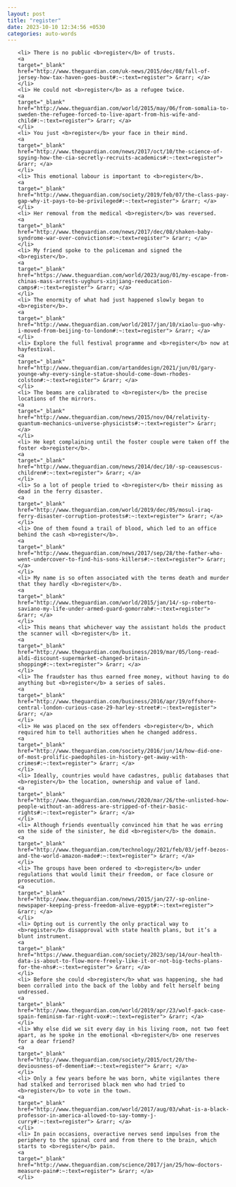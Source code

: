 ```yaml
---
layout: post
title: "register"
date: 2023-10-10 12:34:56 +0530
categories: auto-words
---
```

<ol>

    <li> There is no public <b>register</b> of trusts.
    <a 
    target="_blank" 
    href="http://www.theguardian.com/uk-news/2015/dec/08/fall-of-jersey-how-tax-haven-goes-bust#:~:text=register"> &rarr; </a>
    </li>
    <li> He could not <b>register</b> as a refugee twice.
    <a 
    target="_blank" 
    href="http://www.theguardian.com/world/2015/may/06/from-somalia-to-sweden-the-refugee-forced-to-live-apart-from-his-wife-and-child#:~:text=register"> &rarr; </a>
    </li>
    <li> You just <b>register</b> your face in their mind.
    <a 
    target="_blank" 
    href="http://www.theguardian.com/news/2017/oct/10/the-science-of-spying-how-the-cia-secretly-recruits-academics#:~:text=register"> &rarr; </a>
    </li>
    <li> This emotional labour is important to <b>register</b>.
    <a 
    target="_blank" 
    href="http://www.theguardian.com/society/2019/feb/07/the-class-pay-gap-why-it-pays-to-be-privileged#:~:text=register"> &rarr; </a>
    </li>
    <li> Her removal from the medical <b>register</b> was reversed.
    <a 
    target="_blank" 
    href="http://www.theguardian.com/news/2017/dec/08/shaken-baby-syndrome-war-over-convictions#:~:text=register"> &rarr; </a>
    </li>
    <li> My friend spoke to the policeman and signed the <b>register</b>.
    <a 
    target="_blank" 
    href="https://www.theguardian.com/world/2023/aug/01/my-escape-from-chinas-mass-arrests-uyghurs-xinjiang-reeducation-camps#:~:text=register"> &rarr; </a>
    </li>
    <li> The enormity of what had just happened slowly began to <b>register</b>.
    <a 
    target="_blank" 
    href="http://www.theguardian.com/world/2017/jan/10/xiaolu-guo-why-i-moved-from-beijing-to-london#:~:text=register"> &rarr; </a>
    </li>
    <li> Explore the full festival programme and <b>register</b> now at hayfestival.
    <a 
    target="_blank" 
    href="http://www.theguardian.com/artanddesign/2021/jun/01/gary-younge-why-every-single-statue-should-come-down-rhodes-colston#:~:text=register"> &rarr; </a>
    </li>
    <li> The beams are calibrated to <b>register</b> the precise locations of the mirrors.
    <a 
    target="_blank" 
    href="http://www.theguardian.com/news/2015/nov/04/relativity-quantum-mechanics-universe-physicists#:~:text=register"> &rarr; </a>
    </li>
    <li> He kept complaining until the foster couple were taken off the foster <b>register</b>.
    <a 
    target="_blank" 
    href="http://www.theguardian.com/news/2014/dec/10/-sp-ceausescus-children#:~:text=register"> &rarr; </a>
    </li>
    <li> So a lot of people tried to <b>register</b> their missing as dead in the ferry disaster.
    <a 
    target="_blank" 
    href="http://www.theguardian.com/world/2019/dec/05/mosul-iraq-ferry-disaster-corruption-protests#:~:text=register"> &rarr; </a>
    </li>
    <li> One of them found a trail of blood, which led to an office behind the cash <b>register</b>.
    <a 
    target="_blank" 
    href="http://www.theguardian.com/news/2017/sep/28/the-father-who-went-undercover-to-find-his-sons-killers#:~:text=register"> &rarr; </a>
    </li>
    <li> My name is so often associated with the terms death and murder that they hardly <b>register</b>.
    <a 
    target="_blank" 
    href="http://www.theguardian.com/world/2015/jan/14/-sp-roberto-saviano-my-life-under-armed-guard-gomorrah#:~:text=register"> &rarr; </a>
    </li>
    <li> This means that whichever way the assistant holds the product the scanner will <b>register</b> it.
    <a 
    target="_blank" 
    href="http://www.theguardian.com/business/2019/mar/05/long-read-aldi-discount-supermarket-changed-britain-shopping#:~:text=register"> &rarr; </a>
    </li>
    <li> The fraudster has thus earned free money, without having to do anything but <b>register</b> a series of sales.
    <a 
    target="_blank" 
    href="http://www.theguardian.com/business/2016/apr/19/offshore-central-london-curious-case-29-harley-street#:~:text=register"> &rarr; </a>
    </li>
    <li> He was placed on the sex offenders <b>register</b>, which required him to tell authorities when he changed address.
    <a 
    target="_blank" 
    href="http://www.theguardian.com/society/2016/jun/14/how-did-one-of-most-prolific-paedophiles-in-history-get-away-with-crimes#:~:text=register"> &rarr; </a>
    </li>
    <li> Ideally, countries would have cadastres, public databases that <b>register</b> the location, ownership and value of land.
    <a 
    target="_blank" 
    href="http://www.theguardian.com/news/2020/mar/26/the-unlisted-how-people-without-an-address-are-stripped-of-their-basic-rights#:~:text=register"> &rarr; </a>
    </li>
    <li> Although friends eventually convinced him that he was erring on the side of the sinister, he did <b>register</b> the domain.
    <a 
    target="_blank" 
    href="http://www.theguardian.com/technology/2021/feb/03/jeff-bezos-and-the-world-amazon-made#:~:text=register"> &rarr; </a>
    </li>
    <li> The groups have been ordered to <b>register</b> under regulations that would limit their freedom, or face closure or prosecution.
    <a 
    target="_blank" 
    href="http://www.theguardian.com/news/2015/jan/27/-sp-online-newspaper-keeping-press-freedom-alive-egypt#:~:text=register"> &rarr; </a>
    </li>
    <li> Opting out is currently the only practical way to <b>register</b> disapproval with state health plans, but it’s a blunt instrument.
    <a 
    target="_blank" 
    href="https://www.theguardian.com/society/2023/sep/14/our-health-data-is-about-to-flow-more-freely-like-it-or-not-big-techs-plans-for-the-nhs#:~:text=register"> &rarr; </a>
    </li>
    <li> Before she could <b>register</b> what was happening, she had been corralled into the back of the lobby and felt herself being undressed.
    <a 
    target="_blank" 
    href="http://www.theguardian.com/world/2019/apr/23/wolf-pack-case-spain-feminism-far-right-vox#:~:text=register"> &rarr; </a>
    </li>
    <li> Why else did we sit every day in his living room, not two feet apart, as he spoke in the emotional <b>register</b> one reserves for a dear friend?
    <a 
    target="_blank" 
    href="http://www.theguardian.com/society/2015/oct/20/the-deviousness-of-dementia#:~:text=register"> &rarr; </a>
    </li>
    <li> Only a few years before he was born, white vigilantes there had stalked and terrorised black men who had tried to <b>register</b> to vote in the town.
    <a 
    target="_blank" 
    href="http://www.theguardian.com/world/2017/aug/03/what-is-a-black-professor-in-america-allowed-to-say-tommy-j-curry#:~:text=register"> &rarr; </a>
    </li>
    <li> In pain occasions, overactive nerves send impulses from the periphery to the spinal cord and from there to the brain, which starts to <b>register</b> pain.
    <a 
    target="_blank" 
    href="http://www.theguardian.com/science/2017/jan/25/how-doctors-measure-pain#:~:text=register"> &rarr; </a>
    </li>